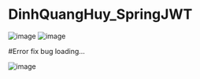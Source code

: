 # DinhQuangHuy_SpringJWT

![image](https://user-images.githubusercontent.com/58857535/190923877-af60fdd6-8a9e-4039-b6b3-b805e05c7cdc.png)
![image](https://user-images.githubusercontent.com/58857535/190923897-23c6d60f-6556-4d00-81aa-fa6ce22abd09.png)

 #Error fix bug loading... 
 
![image](https://user-images.githubusercontent.com/58857535/190923961-2c735d32-e832-40fa-b677-fa6683541319.png)


